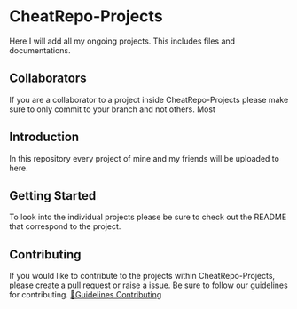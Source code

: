 # CheatRepo-Projects
Here I will add all my ongoing projects. This includes files and documentations.

## Collaborators
If you are a collaborator to a project inside CheatRepo-Projects please make sure to only commit to your branch and not others. Most 
## Introduction
In this repository every project of mine and my friends will be uploaded to here.
## Getting Started
To look into the individual projects please be sure to check out the README that correspond to the project.
## Contributing
If you would like to contribute to the projects within CheatRepo-Projects, please create a pull request or raise a issue.
Be sure to follow our guidelines for contributing.
[📑Guidelines Contributing](CONTRIBUTING.md)
